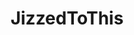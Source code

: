 ---
title: JizzedToThis
crosslinks:
- livven
- IRLgirls
- xray
- MegTurney2
- sophiehoward
- AngieVaronaLegal
- thick
- RiddleCosplay
- MissBanana
- juicyasians
- FapFolders
- pawg
- AnaCheri
- ErinAshford
- Dollywinks
- OlgaKatysheva
- Vantoee
- pigtails
- randomsexiness
- redlingerie
---